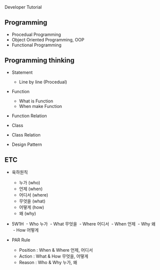 Developer Tutorial 

## Programming 
- Procedual Programming
- Object Oriented Programming, OOP
- Functional Programming

## Programming thinking  

- Statement
  - Line by line (Procedual) 
- Function 
  - What is Function 
  - When make Function 
- Function Relation 

- Class 

- Class Relation 

- Design Pattern 

## ETC 

- 육하원칙 
  - 누가 (who)
  - 언제 (when)
  - 어디서 (where)
  - 무엇을 (what)
  - 어떻게 (how)
  - 왜 (why)

- 5W1H
  - Who 누가
  - What 무엇을
  - Where 어디서
  - When 언제
  - Why 왜
  - How 어떻게
  
- PAR Rule
  - Position : When & Where 언제, 어디서
  - Action : What & How 무엇을, 어떻게 
  - Reason : Who & Why 누가, 왜 
